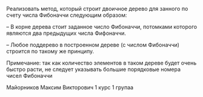Реализовать метод, который строит двоичное дерево для занного по счету числа Фибоначчи следующим образом:

– В корне дерева стоит заданное число Фибоначчи, потомками которого являются два предыдущих числа Фифоначчи.

– Любое поддерево в построенном дереве (с числом Фибоначчи) строится по такому же принципу.

Примечание: так как количество элементов в таком дереве будет очень быстро расти, не следует указывать большие порядковые номера чисел Фибоначчи

Майорников Максим Викторович
1 курс 1 групаа
